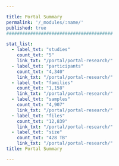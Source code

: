 ```yaml
---

title: Portal Summary
permalink: '/_modules/:name/'
published: true
########################################

stat_list:
  - label_txt: "studies"
    count_txt: "5"
    link_txt: "/portal/portal-research/"
  - label_txt: "participants"
    count_txt: "4,340"
    link_txt: "/portal/portal-research/"
  - label_txt: "families"
    count_txt: "1,158" 
    link_txt: "/portal/portal-research/"
  - label_txt: "samples"
    count_txt: "4,907"
    link_txt: "/portal/portal-research/"
  - label_txt: "files"
    count_txt: "12,839"
    link_txt: "/portal/portal-research/"
  - label_txt: "size"
    count_txt: "428 TB"
    link_txt: "/portal/portal-research/"
title: Portal Summary

---
```





